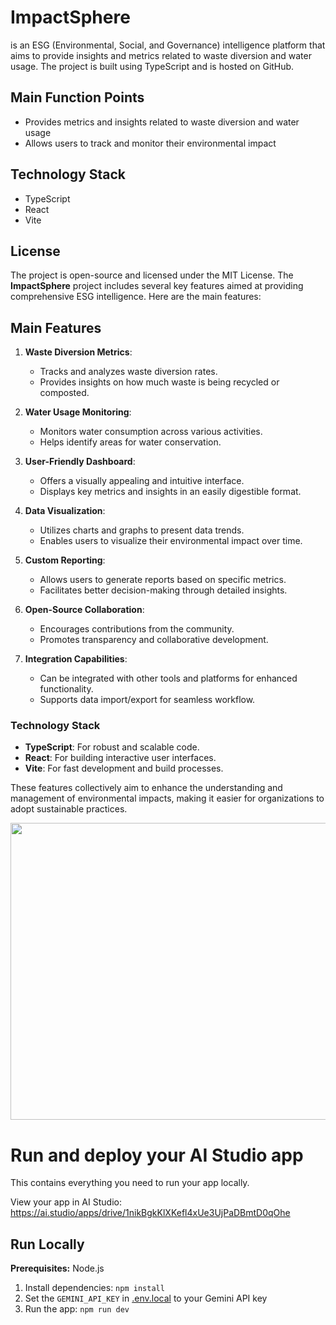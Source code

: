 # ImpactSphere
is an ESG (Environmental, Social, and Governance) intelligence platform that aims to provide insights and metrics related to waste diversion and water usage. The project is built using TypeScript and is hosted on GitHub.

## Main Function Points
- Provides metrics and insights related to waste diversion and water usage
- Allows users to track and monitor their environmental impact

## Technology Stack
- TypeScript
- React
- Vite

## License
The project is open-source and licensed under the MIT License.
The **ImpactSphere** project includes several key features aimed at providing comprehensive ESG intelligence. Here are the main features:

## Main Features

1. **Waste Diversion Metrics**:
   - Tracks and analyzes waste diversion rates.
   - Provides insights on how much waste is being recycled or composted.

2. **Water Usage Monitoring**:
   - Monitors water consumption across various activities.
   - Helps identify areas for water conservation.

3. **User-Friendly Dashboard**:
   - Offers a visually appealing and intuitive interface.
   - Displays key metrics and insights in an easily digestible format.

4. **Data Visualization**:
   - Utilizes charts and graphs to present data trends.
   - Enables users to visualize their environmental impact over time.

5. **Custom Reporting**:
   - Allows users to generate reports based on specific metrics.
   - Facilitates better decision-making through detailed insights.

6. **Open-Source Collaboration**:
   - Encourages contributions from the community.
   - Promotes transparency and collaborative development.

7. **Integration Capabilities**:
   - Can be integrated with other tools and platforms for enhanced functionality.
   - Supports data import/export for seamless workflow.

### Technology Stack
- **TypeScript**: For robust and scalable code.
- **React**: For building interactive user interfaces.
- **Vite**: For fast development and build processes.

These features collectively aim to enhance the understanding and management of environmental impacts, making it easier for organizations to adopt sustainable practices.

<div align="center">
<img width="1200" height="475" alt="GHBanner" src="https://github.com/user-attachments/assets/0aa67016-6eaf-458a-adb2-6e31a0763ed6" />
</div>

# Run and deploy your AI Studio app

This contains everything you need to run your app locally.

View your app in AI Studio: https://ai.studio/apps/drive/1nikBgkKlXKefl4xUe3UjPaDBmtD0qOhe

## Run Locally

**Prerequisites:**  Node.js


1. Install dependencies:
   `npm install`
2. Set the `GEMINI_API_KEY` in [.env.local](.env.local) to your Gemini API key
3. Run the app:
   `npm run dev`
